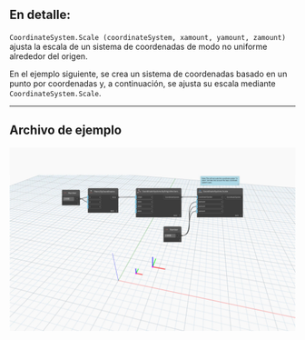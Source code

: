 <!--- Autodesk.DesignScript.Geometry.CoordinateSystem.Scale(coordinateSystem, xamount, yamount, zamount) --->
<!--- FPPU5FCLXHQEPRW7XPEABZGTPZWIO4HFADTOKNKVF4776WBW7AMQ --->
## En detalle:
`CoordinateSystem.Scale (coordinateSystem, xamount, yamount, zamount)` ajusta la escala de un sistema de coordenadas de modo no uniforme alrededor del origen.

En el ejemplo siguiente, se crea un sistema de coordenadas basado en un punto por coordenadas y, a continuación, se ajusta su escala mediante `CoordinateSystem.Scale`.
___
## Archivo de ejemplo

![CoordinateSystem.Scale(coordinateSystem, xamount, yamount, zamount)](./FPPU5FCLXHQEPRW7XPEABZGTPZWIO4HFADTOKNKVF4776WBW7AMQ_img.jpg)
